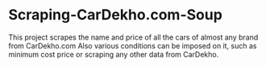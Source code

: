 # Scraping-CarDekho.com-Soup
This project scrapes the name and price of all the cars of almost any brand from CarDekho.com
Also various conditions can be imposed on it, such as minimum cost price or scraping any other data from CarDekho.
